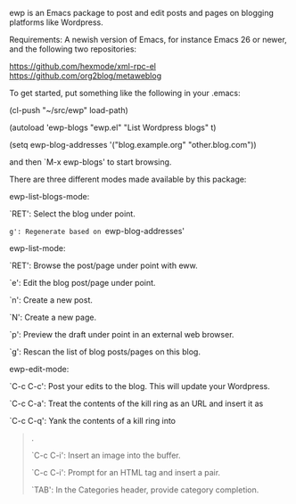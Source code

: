 ewp is an Emacs package to post and edit posts and pages on blogging platforms like Wordpress.

Requirements: A newish version of Emacs, for instance Emacs 26 or newer, and the following two repositories:

https://github.com/hexmode/xml-rpc-el
https://github.com/org2blog/metaweblog

To get started, put something like the following in your .emacs:

(cl-push "~/src/ewp" load-path)

(autoload 'ewp-blogs "ewp.el" "List Wordpress blogs" t)

(setq ewp-blog-addresses '("blog.example.org" "other.blog.com"))

and then `M-x ewp-blogs' to start browsing.

There are three different modes made available by this package:


ewp-list-blogs-mode:

`RET': Select the blog under point.

`g': Regenerate based on `ewp-blog-addresses'


ewp-list-mode:

`RET': Browse the post/page under point with eww.

`e': Edit the blog post/page under point.

`n': Create a new post.

`N': Create a new page.

`p': Preview the draft under point in an external web browser.

`g': Rescan the list of blog posts/pages on this blog.


ewp-edit-mode:

`C-c C-c': Post your edits to the blog.  This will update your Wordpress.

`C-c C-a': Treat the contents of the kill ring as an URL and insert it as <a href="..."></a>

`C-c C-q': Yank the contents of a kill ring into <blockquote>.

`C-c C-i': Insert an image into the buffer.

`C-c C-i': Prompt for an HTML tag and insert a <tag></tag> pair.

`TAB':     In the Categories header, provide category completion.

